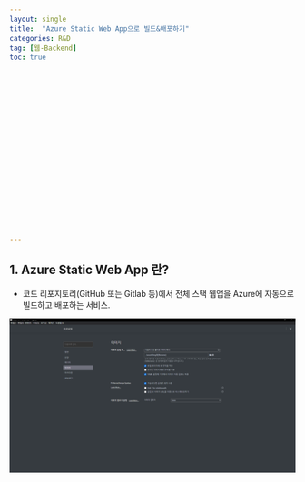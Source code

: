 ```yaml
---
layout: single
title:  "Azure Static Web App으로 빌드&배포하기"
categories: R&D
tag: [웹-Backend]
toc: true 


















---
```


## 1. Azure Static Web App 란?

- 코드 리포지토리(GitHub 또는 Gitlab 등)에서 전체 스택 웹앱을 Azure에 자동으로 빌드하고 배포하는 서비스.

![image-20230410112339665](../images/2023-04-10-a7/image-20230410112339665.png)